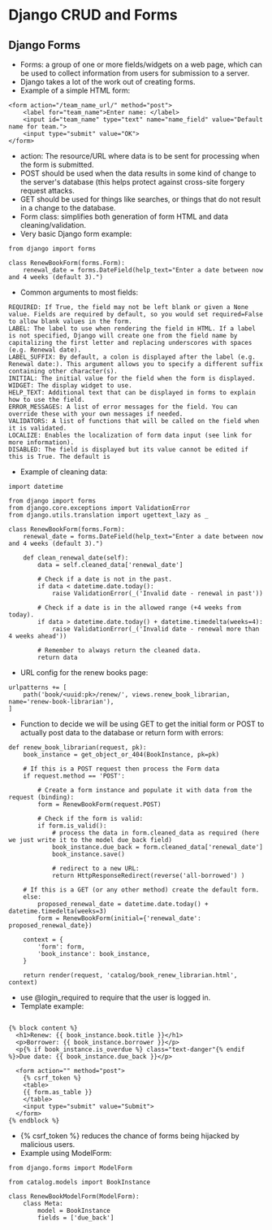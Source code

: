 # Django CRUD and Forms


## Django Forms

- Forms: a group of one or more fields/widgets on a web page, which can be used to collect information from users for submission to a server.
- Django takes a lot of the work out of creating forms. 
- Example of a simple HTML form:
```
<form action="/team_name_url/" method="post">
    <label for="team_name">Enter name: </label>
    <input id="team_name" type="text" name="name_field" value="Default name for team.">
    <input type="submit" value="OK">
</form>
```
- action: The resource/URL where data is to be sent for processing when the form is submitted.
- POST should be used when the data results in some kind of change to the server's database (this helps protect against cross-site forgery request attacks. 
- GET should be used for things like searches, or things that do not result in a change to the database. 
- Form class: simplifies both generation of form HTML and data cleaning/validation.
- Very basic Django form example:
```
from django import forms

class RenewBookForm(forms.Form):
    renewal_date = forms.DateField(help_text="Enter a date between now and 4 weeks (default 3).")
```
- Common arguments to most fields:
```
REQUIRED: If True, the field may not be left blank or given a None value. Fields are required by default, so you would set required=False to allow blank values in the form.
LABEL: The label to use when rendering the field in HTML. If a label is not specified, Django will create one from the field name by capitalizing the first letter and replacing underscores with spaces (e.g. Renewal date).
LABEL_SUFFIX: By default, a colon is displayed after the label (e.g. Renewal date:). This argument allows you to specify a different suffix containing other character(s).
INITIAL: The initial value for the field when the form is displayed.
WIDGET: The display widget to use.
HELP_TEXT: Additional text that can be displayed in forms to explain how to use the field.
ERROR_MESSAGES: A list of error messages for the field. You can override these with your own messages if needed.
VALIDATORS: A list of functions that will be called on the field when it is validated.
LOCALIZE: Enables the localization of form data input (see link for more information).
DISABLED: The field is displayed but its value cannot be edited if this is True. The default is
```
- Example of cleaning data:
```
import datetime

from django import forms
from django.core.exceptions import ValidationError
from django.utils.translation import ugettext_lazy as _

class RenewBookForm(forms.Form):
    renewal_date = forms.DateField(help_text="Enter a date between now and 4 weeks (default 3).")

    def clean_renewal_date(self):
        data = self.cleaned_data['renewal_date']

        # Check if a date is not in the past.
        if data < datetime.date.today():
            raise ValidationError(_('Invalid date - renewal in past'))

        # Check if a date is in the allowed range (+4 weeks from today).
        if data > datetime.date.today() + datetime.timedelta(weeks=4):
            raise ValidationError(_('Invalid date - renewal more than 4 weeks ahead'))

        # Remember to always return the cleaned data.
        return data
```
- URL config for the renew books page:
```
urlpatterns += [
    path('book/<uuid:pk>/renew/', views.renew_book_librarian, name='renew-book-librarian'),
]
```
- Function to decide we will be using GET to get the initial form or POST to actually post data to the database or return form with errors:
```
def renew_book_librarian(request, pk):
    book_instance = get_object_or_404(BookInstance, pk=pk)

    # If this is a POST request then process the Form data
    if request.method == 'POST':

        # Create a form instance and populate it with data from the request (binding):
        form = RenewBookForm(request.POST)

        # Check if the form is valid:
        if form.is_valid():
            # process the data in form.cleaned_data as required (here we just write it to the model due_back field)
            book_instance.due_back = form.cleaned_data['renewal_date']
            book_instance.save()

            # redirect to a new URL:
            return HttpResponseRedirect(reverse('all-borrowed') )

    # If this is a GET (or any other method) create the default form.
    else:
        proposed_renewal_date = datetime.date.today() + datetime.timedelta(weeks=3)
        form = RenewBookForm(initial={'renewal_date': proposed_renewal_date})

    context = {
        'form': form,
        'book_instance': book_instance,
    }

    return render(request, 'catalog/book_renew_librarian.html', context)
```
- use @login_required to require that the user is logged in.
- Template example:
```

{% block content %}
  <h1>Renew: {{ book_instance.book.title }}</h1>
  <p>Borrower: {{ book_instance.borrower }}</p>
  <p{% if book_instance.is_overdue %} class="text-danger"{% endif %}>Due date: {{ book_instance.due_back }}</p>

  <form action="" method="post">
    {% csrf_token %}
    <table>
    {{ form.as_table }}
    </table>
    <input type="submit" value="Submit">
  </form>
{% endblock %}
```
- {% csrf_token %} reduces the chance of forms being hijacked by malicious users.
- Example using ModelForm:
```
from django.forms import ModelForm

from catalog.models import BookInstance

class RenewBookModelForm(ModelForm):
    class Meta:
        model = BookInstance
        fields = ['due_back']
```
